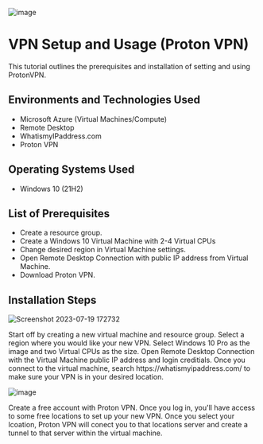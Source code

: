 ![image](https://github.com/DannyGrullon/osticket-prereqs/assets/139714290/8f09da12-e823-4f64-8d73-a9f8f3a629bc)




<h1>VPN Setup and Usage (Proton VPN)</h1>
This tutorial outlines the prerequisites and installation of setting and using ProtonVPN.<br />

<h2>Environments and Technologies Used</h2>

- Microsoft Azure (Virtual Machines/Compute)
- Remote Desktop
- WhatismyIPaddress.com
- Proton VPN

<h2>Operating Systems Used </h2>

- Windows 10</b> (21H2)

<h2>List of Prerequisites</h2>

- Create a resource group.
- Create a Windows 10 Virtual Machine with 2-4 Virtual CPUs
- Change desired region in Virtual Machine settings.
- Open Remote Desktop Connection with public IP address from Virtual Machine.
- Download Proton VPN.


<h2>Installation Steps</h2>

![Screenshot 2023-07-19 172732](https://github.com/DannyGrullon/osticket-prereqs/assets/139714290/ad295341-e367-45e3-b887-95ce3679f60e)
</p>
Start off by creating a new virtual machine and resource group. Select a region where you would like your new VPN. Select Windows 10 Pro as the image and two Virtual CPUs as the size. Open Remote Desktop Connection with the Virtual Machine public IP address and login creditials. Once you connect to the virtual machine, search https://whatismyipaddress.com/ to make sure your VPN is in your desired location.  

<br />
</p>

![image](https://github.com/DannyGrullon/osticket-prereqs/assets/139714290/6e17c159-02e0-449c-a023-4f705fb34d9d)

</p>

Create a free account with Proton VPN. Once you log in, you'll have access to some free locations to set up your new VPN. Once you select your lcoation, Proton VPN will conect you to that locations server and create a tunnel to that server within the virtual machine. 
</p>
<br />

